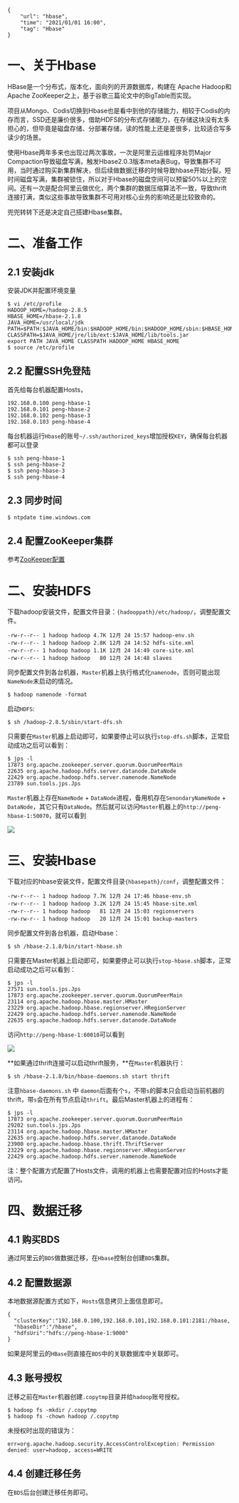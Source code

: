 ```
{
    "url": "hbase",
    "time": "2021/01/01 16:00",
    "tag": "Hbase"
}
```

# 一、关于Hbase

HBase是一个分布式，版本化，面向列的开源数据库，构建在 Apache Hadoop和 Apache ZooKeeper之上，基于谷歌三篇论文中的BigTable而实现。

项目从Mongo、Codis切换到Hbase也是看中到他的存储能力，相较于Codis的内存而言，SSD还是廉价很多，借助HDFS的分布式存储能力，在存储这块没有太多担心的，但毕竟是磁盘存储、分部署存储，读的性能上还是差很多，比较适合写多读少的场景。 

使用Hbase两年多来也出现过两次事故，一次是阿里云运维程序处罚Major Compaction导致磁盘写满，触发Hbase2.0.3版本meta表Bug，导致集群不可用，当时通过购买新集群解决，但后续做数据迁移的时候导致hbase开始分裂，短时间磁盘写满，集群被锁住，所以对于Hbase的磁盘空间可以预留50%以上的空间。还有一次是配合阿里云做优化，两个集群的数据压缩算法不一致，导致thrift连接打满，类似这些事故导致集群不可用对核心业务的影响还是比较致命的。

兜兜转转下还是决定自己搭建Hbase集群。

# 二、准备工作

## 2.1 安装jdk

安装JDK并配置环境变量

```
$ vi /etc/profile
HADOOP_HOME=/hadoop-2.8.5
HBASE_HOME=/hbase-2.1.8
JAVA_HOME=/usr/local/jdk
PATH=$PATH:$JAVA_HOME/bin:$HADOOP_HOME/bin:$HADOOP_HOME/sbin:$HBASE_HOME/bin
CLASSPATH=$JAVA_HOME/jre/lib/ext:$JAVA_HOME/lib/tools.jar
export PATH JAVA_HOME CLASSPATH HADOOP_HOME HBASE_HOME
$ source /etc/profile
```

## 2.2 配置SSH免登陆

首先给每台机器配置Hosts，

```
192.168.0.100 peng-hbase-1
192.168.0.101 peng-hbase-2
192.168.0.102 peng-hbase-3
192.168.0.103 peng-hbase-4
```

每台机器运行`Hbase`的账号`~/.ssh/authorized_keys`增加授权`KEY`，确保每台机器都可以登录

```
$ ssh peng-hbase-1
$ ssh peng-hbase-2
$ ssh peng-hbase-3
$ ssh peng-hbase-4
```

## 2.3 同步时间

```
$ ntpdate time.windows.com
```

## 2.4 配置ZooKeeper集群

参考[ZooKeeper配置](https://itopic.org/zookeeper.html)

# 二、安装HDFS

下载hadoop安装文件，配置文件目录：`{hadooppath}/etc/hadoop/`，调整配置文件。

```
-rw-r--r-- 1 hadoop hadoop 4.7K 12月 24 15:57 hadoop-env.sh
-rw-r--r-- 1 hadoop hadoop 2.8K 12月 24 14:52 hdfs-site.xml
-rw-r--r-- 1 hadoop hadoop 1.1K 12月 24 14:49 core-site.xml
-rw-r--r-- 1 hadoop hadoop   80 12月 24 14:48 slaves
```

同步配置文件到各台机器，`Master`机器上执行格式化`namenode`，否则可能出现`NameNode`未启动的情况。

```
$ hadoop namenode -format
```

启动`HDFS`:

```
$ sh /hadoop-2.8.5/sbin/start-dfs.sh
```

只需要在`Master`机器上启动即可，如果要停止可以执行`stop-dfs.sh`脚本，正常启动成功之后可以看到：

```
$ jps -l
17873 org.apache.zookeeper.server.quorum.QuorumPeerMain
22635 org.apache.hadoop.hdfs.server.datanode.DataNode
22429 org.apache.hadoop.hdfs.server.namenode.NameNode
23789 sun.tools.jps.Jps
```

`Master`机器上存在`NameNode` + `DataNode`进程，备用机存在`SenondaryNameNode` + `DataNode`，其它只有`DataNode`。然后就可以访问`Master`机器上的`http://peng-hbase-1:50070`，就可以看到

![](../../static/uploads/dfshealth.png)

# 三、安装Hbase

下载对应的hbase安装文件，配置文件目录`{hbasepath}/conf`，调整配置文件：

```
-rw-r--r-- 1 hadoop hadoop 7.7K 12月 24 17:46 hbase-env.sh
-rw-r--r-- 1 hadoop hadoop 3.2K 12月 24 15:45 hbase-site.xml
-rw-r--r-- 1 hadoop hadoop   81 12月 24 15:03 regionservers
-rw-rw-r-- 1 hadoop hadoop   20 12月 24 15:01 backup-masters
```

同步配置文件到各台机器，启动Hbase：

```
$ sh /hbase-2.1.8/bin/start-hbase.sh
```

只需要在Master机器上启动即可，如果要停止可以执行`stop-hbase.sh`脚本，正常启动成功之后可以看到：

```
$ jps -l
27571 sun.tools.jps.Jps
17873 org.apache.zookeeper.server.quorum.QuorumPeerMain
23114 org.apache.hadoop.hbase.master.HMaster
23229 org.apache.hadoop.hbase.regionserver.HRegionServer
22429 org.apache.hadoop.hdfs.server.namenode.NameNode
22635 org.apache.hadoop.hdfs.server.datanode.DataNode
```

访问`http://peng-hbase-1:60010`可以看到

![](../../static/uploads/hbase-master-status.png)

**如果通过thrift连接可以启动thrift服务，**在`Master`机器执行：

```
$ sh /hbase-2.1.8/bin/hbase-daemons.sh start thrift
```

注意`hbase-daemons.sh` 中 `daemon`后面有个`s`，不带`s`的脚本只会启动当前机器的thrift，带`s`会在所有节点启动`thrift`。最后Master机器上的进程有：

```
$ jps -l
17873 org.apache.zookeeper.server.quorum.QuorumPeerMain
29202 sun.tools.jps.Jps
23114 org.apache.hadoop.hbase.master.HMaster
22635 org.apache.hadoop.hdfs.server.datanode.DataNode
23900 org.apache.hadoop.hbase.thrift.ThriftServer
23229 org.apache.hadoop.hbase.regionserver.HRegionServer
22429 org.apache.hadoop.hdfs.server.namenode.NameNode
```

注：整个配置方式配置了Hosts文件，调用的机器上也需要配置对应的Hosts才能访问。

# 四、数据迁移

## 4.1 购买BDS

通过阿里云的`BDS`做数据迁移，在`Hbase`控制台创建`BDS`集群。

## 4.2 配置数据源

本地数据源配置方式如下，`Hosts`信息拷贝上面信息即可。

```
{
  "clusterKey":"192.168.0.100,192.168.0.101,192.168.0.101:2181:/hbase,
  "hbaseDir":"/hbase",
  "hdfsUri":"hdfs://peng-hbase-1:9000"
}
```

如果是阿里云的`HBase`则直接在`BDS`中的关联数据库中关联即可。

## 4.3 账号授权

迁移之前在`Master`机器创建`.copytmp`目录并给`hadoop`账号授权。

```
$ hadoop fs -mkdir /.copytmp
$ hadoop fs -chown hadoop /.copytmp
```

未授权时出现的错误为：

```
err=org.apache.hadoop.security.AccessControlException: Permission denied: user=hadoop, access=WRITE
```

## 4.4 创建迁移任务

在`BDS`后台创建迁移任务即可。

